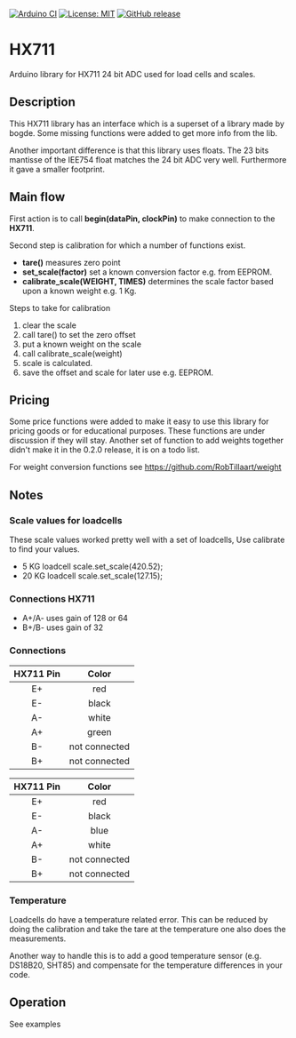 
[![Arduino CI](https://github.com/RobTillaart/HX711/workflows/Arduino%20CI/badge.svg)](https://github.com/marketplace/actions/arduino_ci)
[![License: MIT](https://img.shields.io/badge/license-MIT-green.svg)](https://github.com/RobTillaart/HX711/blob/master/LICENSE)
[![GitHub release](https://img.shields.io/github/release/RobTillaart/HX711.svg?maxAge=3600)](https://github.com/RobTillaart/HX711/releases)


# HX711

Arduino library for HX711 24 bit ADC  used for load cells and scales.


## Description

This HX711 library has an interface which is a superset of a library made by bogde.
Some missing functions were added to get more info from the lib. 

Another important difference is that this library uses floats. The 23 bits mantisse 
of the IEE754 float matches the 24 bit ADC very well. Furthermore it gave a smaller
footprint.


## Main flow

First action is to call **begin(dataPin, clockPin)** to make connection to the **HX711**.

Second step is calibration for which a number of functions exist.
- **tare()** measures zero point
- **set_scale(factor)** set a known conversion factor e.g. from EEPROM.
- **calibrate_scale(WEIGHT, TIMES)** determines the scale factor based upon a known weight e.g. 1 Kg.

Steps to take for calibration
1. clear the scale
1. call tare() to set the zero offset
1. put a known weight on the scale 
1. call calibrate_scale(weight) 
1. scale is calculated.
1. save the offset and scale for later use e.g. EEPROM.


## Pricing

Some price functions were added to make it easy to use this library
for pricing goods or for educational purposes. These functions are under discussion
if they will stay. Another set of function to add weights together didn't make it in 
the 0.2.0 release, it is on a todo list.

For weight conversion functions see https://github.com/RobTillaart/weight


## Notes


### Scale values for loadcells

These scale values worked pretty well with a set of loadcells, 
Use calibrate to find your values.

- 5 KG loadcell   scale.set_scale(420.52); 
- 20 KG loadcell  scale.set_scale(127.15); 


### Connections HX711

- A+/A-  uses gain of 128 or 64
- B+/B-  uses gain of 32


### Connections

| HX711 Pin | Color |
|:----:|:----:|
|  E+  |  red           |
|  E-  |  black         |
|  A-  |  white         |
|  A+  |  green         |
|  B-  |  not connected |
|  B+  |  not connected |


| HX711 Pin | Color |
|:----:|:----:|
|  E+  | red           |
|  E-  | black         |
|  A-  | blue          |
|  A+  | white         |
|  B-  | not connected |
|  B+  | not connected |


### Temperature

Loadcells do have a temperature related error.
This can be reduced by doing the calibration and take the tare 
at the temperature one also does the measurements.

Another way to handle this is to add a good temperature sensor
(e.g. DS18B20, SHT85) and compensate for the temperature
differences in your code. 


## Operation

See examples
